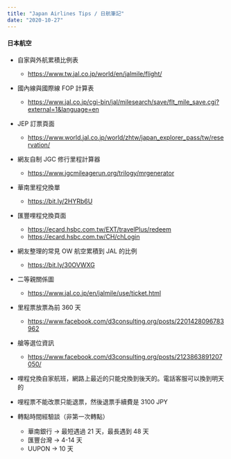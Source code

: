 ```yaml
---
title: "Japan Airlines Tips / 日航筆記"
date: "2020-10-27"
---
```


#### 日本航空

* 自家與外航累積比例表
    * https://www.tw.jal.co.jp/world/en/jalmile/flight/

* 國內線與國際線 FOP 計算表
    * https://www.jal.co.jp/cgi-bin/jal/milesearch/save/flt_mile_save.cgi?external=1&language=en

* JEP 訂票頁面
    * https://www.world.jal.co.jp/world/zhtw/japan_explorer_pass/tw/reservation/

* 網友自制 JGC 修行里程計算器
    * https://www.jgcmileagerun.org/trilogy/mrgenerator
    
* 華南里程兌換單
    * https://bit.ly/2HYRb6U

* 匯豐哩程兌換頁面
    * https://ecard.hsbc.com.tw/EXT/travelPlus/redeem
    * https://ecard.hsbc.com.tw/CH/chLogin
    
* 網友整理的常見 OW 航空累積到 JAL 的比例
    * https://bit.ly/30OVWXG
    
* 二等親關係圖
    * https://www.jal.co.jp/en/jalmile/use/ticket.html

* 里程票放票為前 360 天
    * https://www.facebook.com/d3consulting.org/posts/2201428096783962
    
* 艙等選位資訊
    * https://www.facebook.com/d3consulting.org/posts/2123863891207050/
    
* 哩程兌換自家航班，網路上最近的只能兌換到後天的。電話客服可以換到明天的
* 哩程票不能改票只能退票，然後退票手續費是 3100 JPY
* 轉點時間經驗談（非第一次轉點）
    * 華南銀行 -> 最短遇過 21 天，最長遇到 48 天
    * 匯豐台灣 -> 4-14 天
    * UUPON ->  10 天